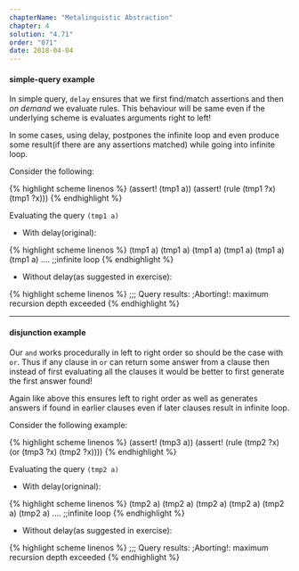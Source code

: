 ```yaml
---
chapterName: "Metalinguistic Abstraction"
chapter: 4
solution: "4.71"
order: "071"
date: 2018-04-04 
---
```


#### simple-query example

In simple query, `delay` ensures that we first find/match assertions and then *on demand* we evaluate rules. This behaviour will be same even if the underlying scheme is evaluates arguments right to left!

In some cases, using delay, postpones the infinite loop and even produce some result(if there are any assertions matched) while going into infinite loop.

Consider the following:

{% highlight scheme linenos %}
(assert! (tmp1 a))
(assert! (rule (tmp1 ?x) (tmp1 ?x)))
{% endhighlight %}

Evaluating the query `(tmp1 a)`

- With delay(original):
  
{% highlight scheme linenos %}
(tmp1 a)
(tmp1 a)
(tmp1 a)
(tmp1 a)
(tmp1 a)
(tmp1 a)
....
;;infinite loop
{% endhighlight %}

- Without delay(as suggested in exercise):

{% highlight scheme linenos %}
;;; Query results:
;Aborting!: maximum recursion depth exceeded
{% endhighlight %}

-------

#### disjunction example

Our `and` works procedurally in left to right order so should be the case with `or`. Thus if any clause in `or` can return some answer from a clause then instead of first evaluating all the clauses it would be better to first generate the first answer found!

Again like above this ensures left to right order as well as generates answers if found in earlier clauses even if later clauses result in infinite loop.

Consider the following example:

{% highlight scheme linenos %}
(assert! (tmp3 a))
(assert! (rule (tmp2 ?x) (or (tmp3 ?x)
							 (tmp2 ?x))))
{% endhighlight %}

Evaluating the query `(tmp2 a)`

- With delay(origninal):
  
{% highlight scheme linenos %}
(tmp2 a)
(tmp2 a)
(tmp2 a)
(tmp2 a)
(tmp2 a)
(tmp2 a)
....
;;infinite loop
{% endhighlight %}

- Without delay(as suggested in exercise):

{% highlight scheme linenos %}
;;; Query results:
;Aborting!: maximum recursion depth exceeded
{% endhighlight %}
